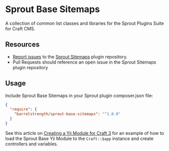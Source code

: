 # Sprout Base Sitemaps

A collection of common list classes and libraries for the Sprout Plugins Suite for Craft CMS.

## Resources

- [Report issues](https://github.com/barrelstrength/craft-sprout-sitemaps/issues) to the [Sprout Sitemaps](https://github.com/barrelstrength/craft-sprout-sitemaps) plugin repository.
- Pull Requests should reference an open issue in the Sprout Sitemaps plugin repository

## Usage

Include Sprout Base Sitemaps in your Sprout plugin composer.json file:

``` json
{
  "require": {
    "barrelstrength/sprout-base-sitemaps": "^1.0.0"
  }
}
```

See this article on [Creating a Yii Module for Craft 3](https://straightupcraft.com/articles/creating-a-yii-module-for-craft-3) for an example of how to load the Sprout Base Yii Module to the `Craft::$app` instance and create controllers and variables.
